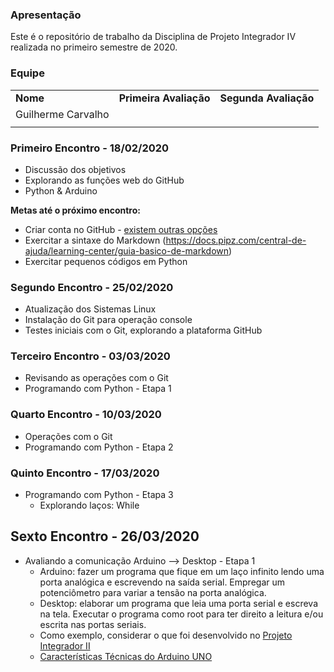 ### Apresentação
Este é o repositório de trabalho da Disciplina de Projeto Integrador IV realizada no primeiro semestre de 2020.

### Equipe


|   |   |   |
|---|--:|:--|
| **Nome** |  **Primeira Avaliação**|**Segunda Avaliação** |
|Guilherme Carvalho |
|   |   |   |


### Primeiro Encontro - 18/02/2020

* Discussão dos objetivos
* Explorando as funções web do GitHub 
* Python & Arduino

**Metas até o próximo encontro:**
* Criar conta no GitHub - [existem outras opções](https://pt.wikiversity.org/wiki/Github_x_Gitlab_x_Bitbucket)
* Exercitar a sintaxe do Markdown (https://docs.pipz.com/central-de-ajuda/learning-center/guia-basico-de-markdown)
* Exercitar pequenos códigos em Python

### Segundo Encontro - 25/02/2020
* Atualização dos Sistemas Linux
* Instalação do Git para operação console
* Testes iniciais com o Git, explorando a plataforma GitHub

### Terceiro Encontro - 03/03/2020
* Revisando as operações com o Git
* Programando com Python - Etapa 1

### Quarto Encontro - 10/03/2020
* Operações com o Git
* Programando com Python - Etapa 2

### Quinto Encontro - 17/03/2020
* Programando com Python - Etapa 3 
  * Explorando laços: While

## Sexto Encontro - 26/03/2020
* Avaliando a comunicação Arduino --> Desktop - Etapa 1
  * Arduino: fazer um programa que fique em um laço infinito lendo uma porta analógica e escrevendo na saída serial. Empregar um potenciômetro para variar a tensão na porta analógica.
  * Desktop: elaborar um programa que leia uma porta serial e escreva na tela. Executar o programa como root para ter direito a leitura e/ou escrita nas portas seriais.
  * Como exemplo, considerar o que foi desenvolvido no [Projeto Integrador II](http://olaria.ucpel.edu.br/pi2/)
  * [Características Técnicas do Arduino UNO](https://www.embarcados.com.br/arduino-uno/)
